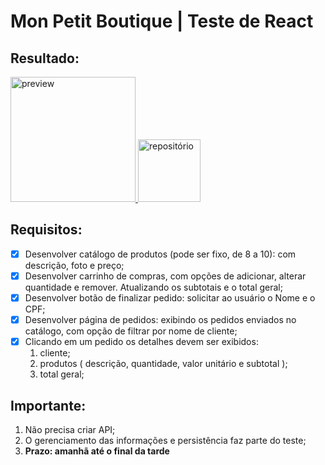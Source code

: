 #  Mon Petit Boutique | Teste de React
## Resultado:
<a href="https://mon-petit-boutique.vercel.app/">
<img src="https://external-content.duckduckgo.com/iu/?u=https%3A%2F%2Fpagepro.co%2Fblog%2Fwp-content%2Fuploads%2F2020%2F11%2Fvercel-logo.png&f=1&nofb=1" alt="preview" width=200px />
</a>
<a href="https://github.com/BrunoNogueiraBruno/mon-petit-boutique">
<img src="https://external-content.duckduckgo.com/iu/?u=https%3A%2F%2Ftse1.mm.bing.net%2Fth%3Fid%3DOIP.dtNE8IQSVDx0zNH7JJPWBwAAAA%26pid%3DApi&f=1" alt="repositório" width=100px />
</a>

## Requisitos:
- [x] Desenvolver catálogo de produtos (pode ser fixo, de 8 a 10): com descrição, foto e preço;
- [x] Desenvolver carrinho de compras, com opções de adicionar, alterar quantidade e remover. Atualizando os subtotais e o total geral;
- [x] Desenvolver botão de finalizar pedido: solicitar ao usuário o Nome e o CPF;
- [x] Desenvolver página de pedidos: exibindo os pedidos enviados no catálogo, com opção de filtrar por nome de cliente;
- [x] Clicando em um pedido os detalhes devem ser exibidos:
	1. cliente;
	2. produtos ( descrição, quantidade, valor unitário e subtotal );
	3. total geral;
 
## Importante:
1. Não precisa criar API;
2. O gerenciamento das informações e persistência faz parte do teste;
3. **Prazo: amanhã até o final da tarde**
